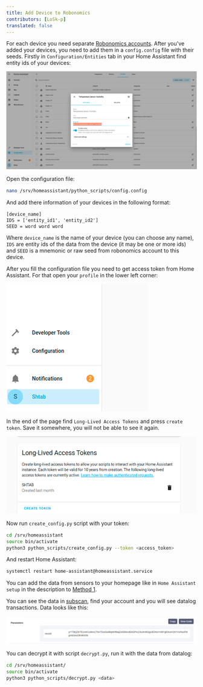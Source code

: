 ```yaml
---
title: Add Device to Robonomics
contributors: [LoSk-p]
translated: false
---
```

For each device you need separate [Robonomics accounts](/docs/create-account-in-dapp/). After you've added your devices, you need to add them in a `config.config` file with their seeds. Firstly in `Configuration/Entities` tab in your Home Assistant find entity ids of your devices:

![entity_id](../images/home-assistant/entity_id.png)

Open the configuration file:
```bash
nano /srv/homeassistant/python_scripts/config.config
```
And add there information of your devices in the following format:

```
[device_name]
IDS = ['entity_id1', 'entity_id2']
SEED = word word word
```
Where `device_name` is the name of your device (you can choose any name), `IDS` are entity ids of the data from the device (it may be one or more ids) and `SEED` is a mnemonic or raw seed from robonomics account to this device.

After you fill the configuration file you need to get access token from Home Assistant. For that open your `profile` in the lower left corner:

![profile](../images/home-assistant/profile.png)

In the end of the page find `Long-Lived Access Tokens` and press `create token`. Save it somewhere, you will not be able to see it again.

![token](../images/home-assistant/token.png)

Now run `create_config.py` script with your token:

```bash
cd /srv/homeassistant
source bin/activate
python3 python_scripts/create_config.py --token <access_token>
```
And restart Home Assistant:
```bash
systemctl restart home-assistant@homeassistant.service
```

You can add the data from sensors to your homepage like in `Home Assistant setup` in the description to [Method 1](/docs/zigbee2-mqtt/).

You can see the data in [subscan](https://robonomics.subscan.io/), find your account and you will see datalog transactions. Data looks like this:

![datalog_data](../images/home-assistant/datalog_data.png)

You can decrypt it with script `decrypt.py`, run it with the data from datalog:
```bash
cd /srv/homeassistant/
source bin/activate
python3 python_scripts/decrypt.py <data>
```